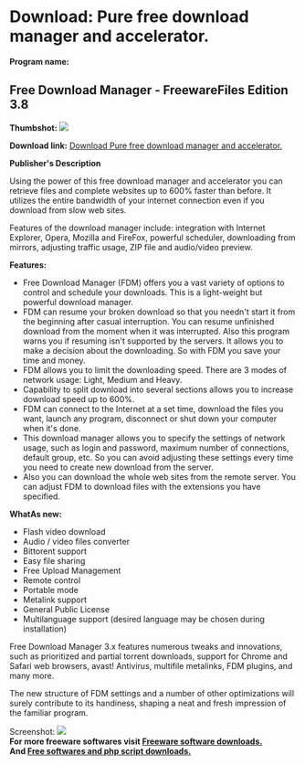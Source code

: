 # Download: Pure free download manager and accelerator. 

**Program name:**

## Free Download Manager - FreewareFiles Edition 3.8

  
**Thumbshot:** ![](http://www.freewarefiles.com/screenshot/freednldmngrfwfiles_md.jpg)   
  
**Download link:** [Download Pure free download manager and accelerator. ](http://freesoftwares.boysofts.com/Free-Download-Manager---FreewareFiles-Edition_program_13352.html)  
  


**Publisher's Description**  
  


Using the power of this free download manager and accelerator you can retrieve files and complete websites up to 600% faster than before. It utilizes the entire bandwidth of your internet connection even if you download from slow web sites. 

Features of the download manager include: integration with Internet Explorer, Opera, Mozilla and FireFox, powerful scheduler, downloading from mirrors, adjusting traffic usage, ZIP file and audio/video preview.

**Features:**

  * Free Download Manager (FDM) offers you a vast variety of options to control and schedule your downloads. This is a light-weight but powerful download manager. 
  * FDM can resume your broken download so that you needn't start it from the beginning after casual interruption. You can resume unfinished download from the moment when it was interrupted. Also this program warns you if resuming isn't supported by the servers. It allows you to make a decision about the downloading. So with FDM you save your time and money. 
  * FDM allows you to limit the downloading speed. There are 3 modes of network usage: Light, Medium and Heavy. 
  * Capability to split download into several sections allows you to increase download speed up to 600%. 
  * FDM can connect to the Internet at a set time, download the files you want, launch any program, disconnect or shut down your computer when it's done. 
  * This download manager allows you to specify the settings of network usage, such as login and password, maximum number of connections, default group, etc. So you can avoid adjusting these settings every time you need to create new download from the server. 
  * Also you can download the whole web sites from the remote server. You can adjust FDM to download files with the extensions you have specified. 

**WhatAs new:**

  * Flash video download 
  * Audio / video files converter 
  * Bittorent support 
  * Easy file sharing 
  * Free Upload Management 
  * Remote control 
  * Portable mode 
  * Metalink support 
  * General Public License 
  * Multilanguage support (desired language may be chosen during installation) 

Free Download Manager 3.x features numerous tweaks and innovations, such as prioritized and partial torrent downloads, support for Chrome and Safari web browsers, avast! Antivirus, multifile metalinks, FDM plugins, and many more. 

The new structure of FDM settings and a number of other optimizations will surely contribute to its handiness, shaping a neat and fresh impression of the familiar program.

  
  
Screenshot: ![](http://www.freewarefiles.com/screenshot/freednldmngrfwfiles.jpg)   
**For more freeware softwares visit [Freeware software downloads.](http://freesoftwares.boysofts.com/)**   
**And [Free softwares and php script downloads.](http://www.boysofts.com/)**

